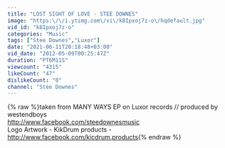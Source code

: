 ```yaml
---
title: "LOST SIGHT OF LOVE - STEE DOWNES"
image: "https:\/\/i.ytimg.com\/vi\/k8Ipxoj7z-o\/hqdefault.jpg"
vid_id: "k8Ipxoj7z-o"
categories: "Music"
tags: ["Stee Downes","Luxor"]
date: "2021-06-11T20:18:48+03:00"
vid_date: "2012-05-09T00:25:47Z"
duration: "PT6M11S"
viewcount: "4315"
likeCount: "47"
dislikeCount: "0"
channel: "Stee Downes"
---
```

{% raw %}taken from MANY WAYS EP on Luxor records // produced by westendboys<br /><a rel="nofollow" target="blank" href="http://www.facebook.com/steedownesmusic">http://www.facebook.com/steedownesmusic</a><br />Logo Artwork - KikDrum products - <a rel="nofollow" target="blank" href="http://www.facebook.com/kicdrum.products">http://www.facebook.com/kicdrum.products</a>{% endraw %}

